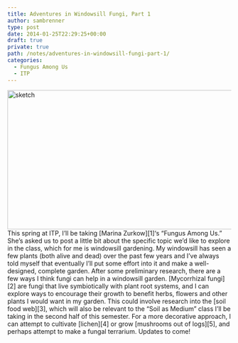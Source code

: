 ```yaml
---
title: Adventures in Windowsill Fungi, Part 1
author: sambrenner
type: post
date: 2014-01-25T22:29:25+00:00
draft: true
private: true
path: /notes/adventures-in-windowsill-fungi-part-1/
categories:
  - Fungus Among Us
  - ITP
---
```

<img class="aligncenter size-full wp-image-531" alt="sketch" src="/img/uploads/2014/01/sketch.jpg" width="800" height="313" srcset="https://samjbrenner.com/img/uploads/2014/01/sketch.jpg 800w, https://samjbrenner.com/img/uploads/2014/01/sketch-768x300.jpg 768w" sizes="(max-width: 800px) 100vw, 800px" />
This spring at ITP, I&#8217;ll be taking [Marina Zurkow][1]&#8216;s &#8220;Fungus Among Us.&#8221; She&#8217;s asked us to post a little bit about the specific topic we&#8217;d like to explore in the class, which for me is windowsill gardening. My windowsill has seen a few plants (both alive and dead) over the past few years and I&#8217;ve always told myself that eventually I&#8217;ll put some effort into it and make a well-designed, complete garden.
After some preliminary research, there are a few ways I think fungi can help in a windowsill garden. [Mycorrhizal fungi][2] are fungi that live symbiotically with plant root systems, and I can explore ways to encourage their growth to benefit herbs, flowers and other plants I would want in my garden. This could involve research into the [soil food web][3], which will also be relevant to the &#8220;Soil as Medium&#8221; class I&#8217;ll be taking in the second half of this semester. For a more decorative approach, I can attempt to cultivate [lichen][4] or grow [mushrooms out of logs][5], and perhaps attempt to make a fungal terrarium.
Updates to come!

 [1]: http://o-matic.com/
 [2]: http://en.wikipedia.org/wiki/Mycorrhiza
 [3]: http://en.wikipedia.org/wiki/Soil_food_web
 [4]: http://en.wikipedia.org/wiki/Lichen
 [5]: http://www.fungi.com/shop/grow-mushrooms-on-logs-and-stumps.html
